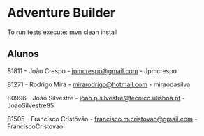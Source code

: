 # Adventure Builder

To run tests execute: mvn clean install

## Alunos ##

81811 - João Crespo - jpmcrespo@gmail.com - Jpmcrespo

81271 - Rodrigo Mira - mirarodrigo@hotmail.com - miraodasilva

80996 - João Silvestre - joao.p.silvestre@tecnico.ulisboa.pt - JoaoSilvestre95

81505 - Francisco Cristóvão - francisco.m.cristovao@gmail.com - FranciscoCristovao

